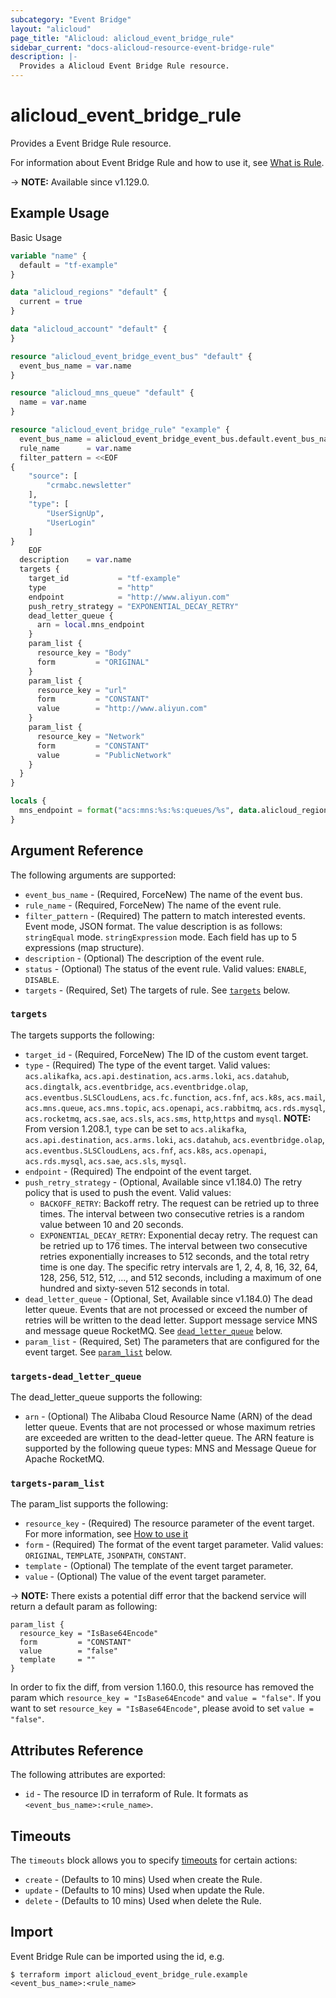 ```yaml
---
subcategory: "Event Bridge"
layout: "alicloud"
page_title: "Alicloud: alicloud_event_bridge_rule"
sidebar_current: "docs-alicloud-resource-event-bridge-rule"
description: |-
  Provides a Alicloud Event Bridge Rule resource.
---
```


# alicloud_event_bridge_rule

Provides a Event Bridge Rule resource.

For information about Event Bridge Rule and how to use it, see [What is Rule](https://www.alibabacloud.com/help/en/eventbridge/latest/createrule-6).

-> **NOTE:** Available since v1.129.0.

## Example Usage

Basic Usage

```terraform
variable "name" {
  default = "tf-example"
}

data "alicloud_regions" "default" {
  current = true
}

data "alicloud_account" "default" {
}

resource "alicloud_event_bridge_event_bus" "default" {
  event_bus_name = var.name
}

resource "alicloud_mns_queue" "default" {
  name = var.name
}

resource "alicloud_event_bridge_rule" "example" {
  event_bus_name = alicloud_event_bridge_event_bus.default.event_bus_name
  rule_name      = var.name
  filter_pattern = <<EOF
{
    "source": [
        "crmabc.newsletter"
    ],
    "type": [
        "UserSignUp",
        "UserLogin"
    ]
}
    EOF
  description    = var.name
  targets {
    target_id           = "tf-example"
    type                = "http"
    endpoint            = "http://www.aliyun.com"
    push_retry_strategy = "EXPONENTIAL_DECAY_RETRY"
    dead_letter_queue {
      arn = local.mns_endpoint
    }
    param_list {
      resource_key = "Body"
      form         = "ORIGINAL"
    }
    param_list {
      resource_key = "url"
      form         = "CONSTANT"
      value        = "http://www.aliyun.com"
    }
    param_list {
      resource_key = "Network"
      form         = "CONSTANT"
      value        = "PublicNetwork"
    }
  }
}

locals {
  mns_endpoint = format("acs:mns:%s:%s:queues/%s", data.alicloud_regions.default.regions.0.id, data.alicloud_account.default.id, alicloud_mns_queue.default.name)
}
```

## Argument Reference

The following arguments are supported:

* `event_bus_name` - (Required, ForceNew) The name of the event bus.
* `rule_name` - (Required, ForceNew) The name of the event rule.
* `filter_pattern` - (Required) The pattern to match interested events. Event mode, JSON format. The value description is as follows: `stringEqual` mode. `stringExpression` mode. Each field has up to 5 expressions (map structure).
* `description` - (Optional) The description of the event rule.
* `status` - (Optional) The status of the event rule. Valid values: `ENABLE`, `DISABLE`.
* `targets` - (Required, Set) The targets of rule. See [`targets`](#targets) below.

### `targets`

The targets supports the following:

* `target_id` - (Required, ForceNew) The ID of the custom event target.
* `type` - (Required) The type of the event target. Valid values: `acs.alikafka`, `acs.api.destination`, `acs.arms.loki`, `acs.datahub`, `acs.dingtalk`, `acs.eventbridge`, `acs.eventbridge.olap`, `acs.eventbus.SLSCloudLens`, `acs.fc.function`, `acs.fnf`, `acs.k8s`, `acs.mail`, `acs.mns.queue`, `acs.mns.topic`, `acs.openapi`, `acs.rabbitmq`, `acs.rds.mysql`, `acs.rocketmq`, `acs.sae`, `acs.sls`, `acs.sms`, `http`,`https` and `mysql`.
  **NOTE:** From version 1.208.1, `type` can be set to `acs.alikafka`, `acs.api.destination`, `acs.arms.loki`, `acs.datahub`, `acs.eventbridge.olap`, `acs.eventbus.SLSCloudLens`, `acs.fnf`, `acs.k8s`, `acs.openapi`, `acs.rds.mysql`, `acs.sae`, `acs.sls`, `mysql`.
* `endpoint` - (Required) The endpoint of the event target.
* `push_retry_strategy` - (Optional, Available since v1.184.0) The retry policy that is used to push the event. Valid values:
  - `BACKOFF_RETRY`: Backoff retry. The request can be retried up to three times. The interval between two consecutive retries is a random value between 10 and 20 seconds.
  - `EXPONENTIAL_DECAY_RETRY`: Exponential decay retry. The request can be retried up to 176 times. The interval between two consecutive retries exponentially increases to 512 seconds, and the total retry time is one day. The specific retry intervals are 1, 2, 4, 8, 16, 32, 64, 128, 256, 512, 512, ..., and 512 seconds, including a maximum of one hundred and sixty-seven 512 seconds in total.
* `dead_letter_queue` - (Optional, Set, Available since v1.184.0) The dead letter queue. Events that are not processed or exceed the number of retries will be written to the dead letter. Support message service MNS and message queue RocketMQ. See [`dead_letter_queue`](#targets-dead_letter_queue) below.
* `param_list` - (Required, Set) The parameters that are configured for the event target. See [`param_list`](#targets-param_list) below.

### `targets-dead_letter_queue`

The dead_letter_queue supports the following:

* `arn` - (Optional) The Alibaba Cloud Resource Name (ARN) of the dead letter queue. Events that are not processed or whose maximum retries are exceeded are written to the dead-letter queue. The ARN feature is supported by the following queue types: MNS and Message Queue for Apache RocketMQ.

### `targets-param_list`

The param_list supports the following:

* `resource_key` - (Required) The resource parameter of the event target. For more information, see [How to use it](https://www.alibabacloud.com/help/en/eventbridge/latest/event-target-parameters)
* `form` - (Required) The format of the event target parameter. Valid values: `ORIGINAL`, `TEMPLATE`, `JSONPATH`, `CONSTANT`.
* `template` - (Optional) The template of the event target parameter.
* `value` - (Optional) The value of the event target parameter.

-> **NOTE:** There exists a potential diff error that the backend service will return a default param as following:

```
param_list {
  resource_key = "IsBase64Encode"
  form         = "CONSTANT"
  value        = "false"
  template     = ""
}
```

In order to fix the diff, from version 1.160.0, this resource has removed the param which `resource_key = "IsBase64Encode"` and `value = "false"`.
If you want to set `resource_key = "IsBase64Encode"`, please avoid to set `value = "false"`.

## Attributes Reference

The following attributes are exported:

* `id` - The resource ID in terraform of Rule. It formats as `<event_bus_name>:<rule_name>`.

## Timeouts

The `timeouts` block allows you to specify [timeouts](https://www.terraform.io/docs/configuration-0-11/resources.html#timeouts) for certain actions:

* `create` - (Defaults to 10 mins) Used when create the Rule.
* `update` - (Defaults to 10 mins) Used when update the Rule.
* `delete` - (Defaults to 10 mins) Used when delete the Rule.

## Import

Event Bridge Rule can be imported using the id, e.g.

```shell
$ terraform import alicloud_event_bridge_rule.example <event_bus_name>:<rule_name>
```
